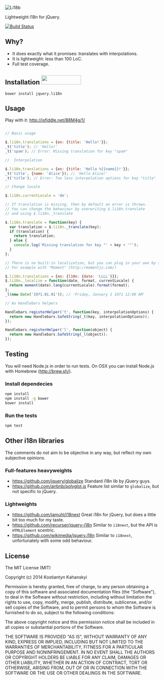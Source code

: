 ![Li18b](https://raw.github.com/kostia/jquery.li18n/master/li18n.png)

Lightweight i18n for jQuery.

[![Build Status](https://travis-ci.org/kostia/jquery.li18n.png)](https://travis-ci.org/kostia/jquery.li18n)

## Why?

* It does exactly what it promises: translates with interpolations.
* It is lightweight: less than 100 LoC.
* Full test coverage.

## Installation <a href="http://bower.io/search/?q=jquery.li18n"><img src="https://github.com/benschwarz/bower-badges/raw/gh-pages/badge@2x.png" width="130" height="30"></a>

```
bower install jquery.li18n
```

## Usage

Play with it: http://jsfiddle.net/B8M4g/1/

```javascript

// Basic usage

$.li18n.translations = {en: {title: 'Hello!'}};
_t('title'); // 'Hello!'
_t('spam'); // Error: Missing translation for key "spam"

//  Interpolation

$.li18n.translations = {en: {title: 'Hello %{{name}}!'}};
_t('title', {name: 'Alice'}); // 'Hello Alice!'
_t('title'); // Error: Too less interpolation options for key "title"

// Change locale

$.li18n.currentLocale = 'de';

// If translation is missing, then by default an error is thrown.
// You can change the behaviour by overwriting $.li18n.translate
// and using $.li18n._translate

$.li18n.translate = function(key) {
  var translation = $.li18n._translate(key);
  if (translation) {
    return translation;
  } else {
    console.log('Missing translation for key "' + key + '"');
  }
};

// There is no built-in localization, but you can plug in your own by setting $.li18n._localize.
// For example with "Moment" (http://momentjs.com/)

$.li18n.translations = {en: {l10n: {date: 'LLLL'}}};
$.li18n._localize = function(date, format, currentLocale) {
  return moment(date).lang(currentLocale).format(format);
};
_l(new Date('1971.01.01')); // 'Friday, January 1 1971 12:00 AM'

// As Handlebars helpers

Handlebars.registerHelper('t', function(key, interpolationOptions) {
  return new Handlebars.SafeString(_t(key, interpolationOptions));
});

Handlebars.registerHelper('l', function(object) {
  return new Handlebars.SafeString(_l(object));
});
```

## Testing

You will need Node.js in order to run tests.
On OSX you can install Node.js with Homebrew (http://brew.sh/).

### Install dependecies

```bash
npm install
npm install -g bower
bower install
```

### Run the tests

```bash
npm test
```

## Other i18n libraries

The comments do not aim to be objective in any way, but reflect my own subjective opinions.

### Full-features heavyweights

* https://github.com/jquery/globalize Standard i18n lib by jQuery guys.
* https://github.com/airbnb/polyglot.js Feature list similar to `globalize`, but not specific to jQuery.

### Lightweights

* https://github.com/jamuhl/i18next Great i18n for jQuery, but does a little bit too much for my taste.
* https://github.com/recurser/jquery-i18n Similar to `i18next`, but the API is `HTMLElement` scentric.
* https://github.com/wikimedia/jquery.i18n Similar to `i18next`, unfortunately with some odd behaviour.

## License

The MIT License (MIT)

Copyright (c) 2014 Kostiantyn Kahanskyi

Permission is hereby granted, free of charge, to any person obtaining a copy
of this software and associated documentation files (the "Software"), to deal
in the Software without restriction, including without limitation the rights
to use, copy, modify, merge, publish, distribute, sublicense, and/or sell
copies of the Software, and to permit persons to whom the Software is
furnished to do so, subject to the following conditions:

The above copyright notice and this permission notice shall be included in all
copies or substantial portions of the Software.

THE SOFTWARE IS PROVIDED "AS IS", WITHOUT WARRANTY OF ANY KIND, EXPRESS OR
IMPLIED, INCLUDING BUT NOT LIMITED TO THE WARRANTIES OF MERCHANTABILITY,
FITNESS FOR A PARTICULAR PURPOSE AND NONINFRINGEMENT. IN NO EVENT SHALL THE
AUTHORS OR COPYRIGHT HOLDERS BE LIABLE FOR ANY CLAIM, DAMAGES OR OTHER
LIABILITY, WHETHER IN AN ACTION OF CONTRACT, TORT OR OTHERWISE, ARISING FROM,
OUT OF OR IN CONNECTION WITH THE SOFTWARE OR THE USE OR OTHER DEALINGS IN THE
SOFTWARE.
